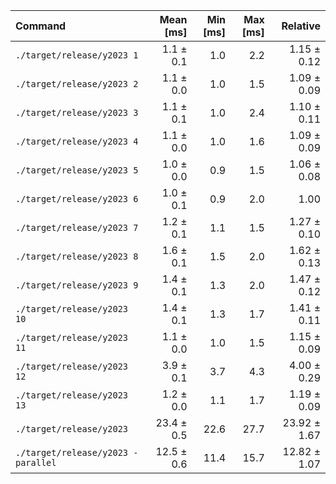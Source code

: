 | Command | Mean [ms] | Min [ms] | Max [ms] | Relative |
|:---|---:|---:|---:|---:|
| `./target/release/y2023 1` | 1.1 ± 0.1 | 1.0 | 2.2 | 1.15 ± 0.12 |
| `./target/release/y2023 2` | 1.1 ± 0.0 | 1.0 | 1.5 | 1.09 ± 0.09 |
| `./target/release/y2023 3` | 1.1 ± 0.1 | 1.0 | 2.4 | 1.10 ± 0.11 |
| `./target/release/y2023 4` | 1.1 ± 0.0 | 1.0 | 1.6 | 1.09 ± 0.09 |
| `./target/release/y2023 5` | 1.0 ± 0.0 | 0.9 | 1.5 | 1.06 ± 0.08 |
| `./target/release/y2023 6` | 1.0 ± 0.1 | 0.9 | 2.0 | 1.00 |
| `./target/release/y2023 7` | 1.2 ± 0.1 | 1.1 | 1.5 | 1.27 ± 0.10 |
| `./target/release/y2023 8` | 1.6 ± 0.1 | 1.5 | 2.0 | 1.62 ± 0.13 |
| `./target/release/y2023 9` | 1.4 ± 0.1 | 1.3 | 2.0 | 1.47 ± 0.12 |
| `./target/release/y2023 10` | 1.4 ± 0.1 | 1.3 | 1.7 | 1.41 ± 0.11 |
| `./target/release/y2023 11` | 1.1 ± 0.0 | 1.0 | 1.5 | 1.15 ± 0.09 |
| `./target/release/y2023 12` | 3.9 ± 0.1 | 3.7 | 4.3 | 4.00 ± 0.29 |
| `./target/release/y2023 13` | 1.2 ± 0.0 | 1.1 | 1.7 | 1.19 ± 0.09 |
| `./target/release/y2023` | 23.4 ± 0.5 | 22.6 | 27.7 | 23.92 ± 1.67 |
| `./target/release/y2023 -parallel` | 12.5 ± 0.6 | 11.4 | 15.7 | 12.82 ± 1.07 |
